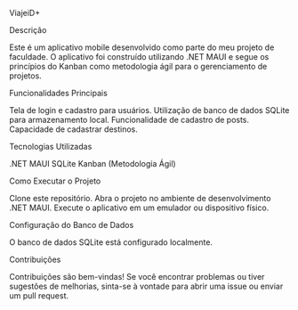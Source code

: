 ViajeiD+

Descrição

Este é um aplicativo mobile desenvolvido como parte do meu projeto de faculdade. O aplicativo foi construído utilizando .NET MAUI e segue os princípios do Kanban como metodologia ágil para o gerenciamento de projetos.

Funcionalidades Principais

Tela de login e cadastro para usuários.
Utilização de banco de dados SQLite para armazenamento local.
Funcionalidade de cadastro de posts.
Capacidade de cadastrar destinos.

Tecnologias Utilizadas

.NET MAUI
SQLite
Kanban (Metodologia Ágil)

Como Executar o Projeto

Clone este repositório.
Abra o projeto no ambiente de desenvolvimento .NET MAUI.
Execute o aplicativo em um emulador ou dispositivo físico.

Configuração do Banco de Dados

O banco de dados SQLite está configurado localmente. 

Contribuições

Contribuições são bem-vindas! Se você encontrar problemas ou tiver sugestões de melhorias, sinta-se à vontade para abrir uma issue ou enviar um pull request.
